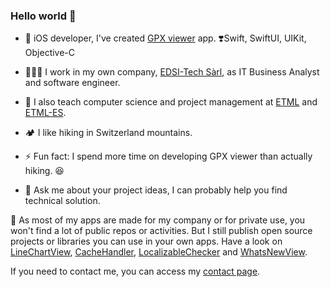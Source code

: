 ### Hello world 👋

- 📱 iOS developer, I've created [GPX viewer](https://apps.apple.com/ch/app/gpx-viewer/id1511582047) app. ❣️Swift, SwiftUI, UIKit, Objective-C

- 🧑🏻‍💻 I work in my own company, [EDSI-Tech Sàrl](https://edsi-tech.com), as IT Business Analyst and software engineer.
- 🎒 I also teach computer science and project management at [ETML](https://www.etml.ch/) and [ETML-ES](https://www.etml-es.ch/).
- 🏕 I like hiking in Switzerland mountains.
- ⚡️ Fun fact: I spend more time on developing GPX viewer than actually hiking. 😆
- 💬 Ask me about your project ideas, I can probably help you find technical solution.

🤫 As most of my apps are made for my company or for private use, you won't find a lot of public repos or activities. But I still publish open source projects or libraries you can use in your own apps. Have a look on [LineChartView](https://github.com/Jonathan-Gander/LineChartView), [CacheHandler](https://github.com/Jonathan-Gander/CacheHandler), [LocalizableChecker](https://github.com/Jonathan-Gander/LocalizableChecker) and [WhatsNewView](https://github.com/Jonathan-Gander/WhatsNewView).

If you need to contact me, you can access my [contact page](https://contact.gander.family?locale=en).
